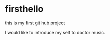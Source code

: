 firsthello
==========

this is my first git hub project

I would like to introduce my self to doctor music.
